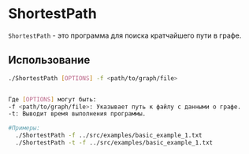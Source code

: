 # ShortestPath

`ShortestPath` - это программа для поиска кратчайшего пути в графе.

## Использование

```bash
./ShortestPath [OPTIONS] -f <path/to/graph/file>


Где [OPTIONS] могут быть:
-f <path/to/graph/file>: Указывает путь к файлу с данными о графе.
-t: Выводит время выполнения программы.

#Примеры:
  ./ShortestPath -f ../src/examples/basic_example_1.txt
  ./ShortestPath -t -f ../src/examples/basic_example_1.txt
        
